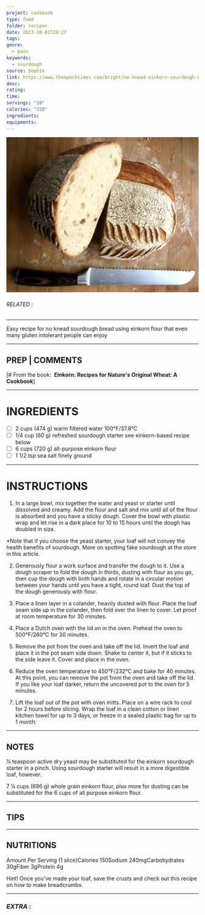 ```yaml
---
project: cookbook
type: food
folder: recipes
date: 2023-10-01T20:27
tags: 
genre:
  - pain
keywords:
  - sourdough
source: Sophie
link: https://www.theepochtimes.com/bright/no-knead-einkorn-sourdough-bread-4836062?utm_source=ai&utm_medium=search
desc: 
rating: 
time: 
servings: "10"
calories: "150"
ingredients: 
equipments:
---
```


![IMAGE](image_603.png)

###### *RELATED* : 
---
Easy recipe for no knead sourdough bread using einkorn flour that even many gluten intolerant people can enjoy

---
## PREP | COMMENTS

[# From the book:  **Einkorn: Recipes for Nature's Original Wheat: A Cookbook**]

---
# INGREDIENTS

- [ ] 2 cups (474 g) warm filtered water 100°F/37.8°C
- [ ] 1/4 cup (60 g) refreshed sourdough starter see einkorn-based recipe below
- [ ] 6 cups (720 g) all-purpose einkorn flour
- [ ] 1 1/2 tsp sea salt finely ground

---
# INSTRUCTIONS

1. In a large bowl, mix together the water and yeast or starter until dissolved and creamy. Add the flour and salt and mix until all of the flour is absorbed and you have a sticky dough. Cover the bowl with plastic wrap and let rise in a dark place for 10 to 15 hours until the dough has doubled in size.

*Note that if you choose the yeast starter, your loaf will not convey the health benefits of sourdough. More on spotting fake sourdough at the store in this article.

2. Generously flour a work surface and transfer the dough to it. Use a dough scraper to fold the dough in thirds, dusting with flour as you go, then cup the dough with both hands and rotate in a circular motion between your hands until you have a tight, round loaf. Dust the top of the dough generously with flour.

3. Place a linen layer in a colander, heavily dusted with flour. Place the loaf seam side up in the colander, then fold over the linen to cover. Let proof at room temperature for 30 minutes.

4. Place a Dutch oven with the lid on in the oven. Preheat the oven to 500°F/260°C for 30 minutes.

5. Remove the pot from the oven and take off the lid. Invert the loaf and place it in the pot seam side down. Shake to center it, but if it sticks to the side leave it. Cover and place in the oven.

6. Reduce the oven temperature to 450°F/232°C and bake for 40 minutes. At this point, you can remove the pot from the oven and take off the lid. If you like your loaf darker, return the uncovered pot to the oven for 5 minutes.

7. Lift the loaf out of the pot with oven mitts. Place on a wire rack to cool for 2 hours before slicing. Wrap the loaf in a clean cotton or linen kitchen towel for up to 3 days, or freeze in a sealed plastic bag for up to 1 month.

---
## NOTES

1⁄4 teaspoon active dry yeast may be substituted for the einkorn sourdough starter in a pinch. Using sourdough starter will result in a more digestible loaf, however.

7 1⁄4 cups (696 g) whole grain einkorn flour, plus more for dusting can be substituted for the 6 cups of all purpose einkorn flour.

---
## TIPS



---
## NUTRITIONS

Amount Per Serving (1 slice)Calories 150Sodium 240mgCarbohydrates 30gFiber 3gProtein 4g

Hint! Once you’ve made your loaf, save the crusts and check out this recipe on how to make breadcrumbs.

---
### *EXTRA* :



